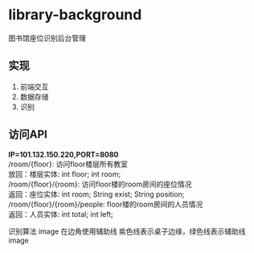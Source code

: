 # library-background
图书馆座位识别后台管理

## 实现
1. 前端交互
2. 数据存储
3. 识别
## 访问API
**IP=101.132.150.220,PORT=8080**<br>
/room/{floor}: 访问floor楼层所有教室<br>
放回：楼层实体: int floor; int room;<br>
/room/{floor}/{room}: 访问floor楼的room房间的座位情况<br>
返回：座位实体: int room; String exist; String position;<br>
/room/{floor}/{room}/people: floor楼的room房间的人员情况<br>
返回：人员实体: int total; int left;<br>

识别算法
image 在边角使用辅助线 紫色线表示桌子边缘，绿色线表示辅助线 image

